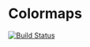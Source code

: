 # Colormaps

[![Build Status](https://travis-ci.org/jagot/Colormaps.jl.svg?branch=master)](https://travis-ci.org/jagot/Colormaps.jl)
